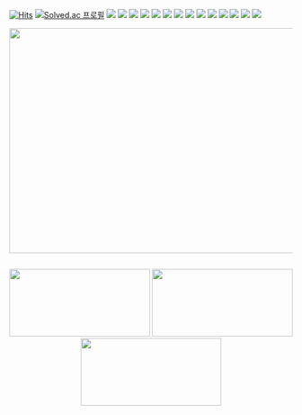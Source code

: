 


[![Hits](https://hits.seeyoufarm.com/api/count/incr/badge.svg?url=https%3A%2F%2Fgithub.com%2Ftinwoon&count_bg=%2379C83D&title_bg=%23555555&icon=&icon_color=%23E7E7E7&title=hits&edge_flat=false)](https://hits.seeyoufarm.com)
[![Solved.ac
프로필](http://mazassumnida.wtf/api/mini/generate_badge?boj=2015136077)](https://solved.ac/2015136077)
 <img src="https://img.shields.io/badge/HTML5-E34F26?style=flat-square&logo=HTML5&logoColor=white" /> 
 <img src="https://img.shields.io/badge/CSS3-1572B6?style=flat-square&logo=CSS3&logoColor=white" /> 
 <img src="https://img.shields.io/badge/JavaScript-F7DF1E?style=flat-square&logo=JavaScript&logoColor=white" /> 
 <img src="https://img.shields.io/badge/Node.js-339933?style=flat-square&logo=Node.js&logoColor=white" /> 
 <img src="https://img.shields.io/badge/MySQL-4479A1?style=flat-square&logo=MySQL&logoColor=white" /> 
 <img src="https://img.shields.io/badge/Python-3766AB?style=flat-square&logo=Python&logoColor=white" /> 
 <img src="https://img.shields.io/badge/C-A8B9CC?style=flat-square&logo=C&logoColor=white" /> 
 <img src="https://img.shields.io/badge/C%2B%2B-00599C?style=flat-square&logo=C%2B%2B&logoColor=white" /> 
 <img src="https://img.shields.io/badge/Java-007396?style=flat-square&logo=Java&logoColor=white" /> 
 <img src="https://img.shields.io/badge/Android-3DDC84?style=flat-square&logo=Android&logoColor=white" /> 
 <img src="https://img.shields.io/badge/Arduino-00979D?style=flat-square&logo=arduino&logoColor=white" /> 
 <img src="https://img.shields.io/badge/Raspberry Pi-A22846?style=flat-square&logo=Raspberry Pi&logoColor=white" /> 
 <img src="https://img.shields.io/badge/Git-F05032?style=flat-square&logo=Git&logoColor=white" /> 
 <img src="https://img.shields.io/badge/GitHub-181717?style=flat-square&logo=GitHub&logoColor=white" /> 

<p align="center"><img src = "https://img1.daumcdn.net/thumb/R1280x0/?scode=mtistory2&fname=https%3A%2F%2Fblog.kakaocdn.net%2Fdn%2FbHVvOq%2FbtqTJl4mBlc%2FSuSTgmO2jiONI7ymPrHqC0%2Fimg.gif" height = "400px" width = "900px"></img>
</p>

<!--<h3 align="center">🌳 Tech Stack 🌳</h3>-->


<!--<h3 align="center">🧷 I've used 🧷</h3>-->


```
```
<p align="center">
<img src="http://mazassumnida.wtf/api/v2/generate_badge?boj=2015136077" height = "120px" width = "250px"/>
<img src="https://github-profile-summary-cards.vercel.app/api/cards/repos-per-language?username=tinwoon&theme=solarized_dark"  height="120px" width = "250px" /> 
<img src="https://github-profile-summary-cards.vercel.app/api/cards/profile-details?username=tinwoon&theme=solarized_dark" height="120px" width = "250px" /> 
</p>

```
```

<!--
**tinwoon/tinwoon** is a ✨ _special_ ✨ repository because its `README.md` (this file) appears on your GitHub profile.


Here are some ideas to get you started:



- 🔭 I’m currently working on ...
- 🌱 I’m currently learning ...
- 👯 I’m looking to collaborate on ...
- 🤔 I’m looking for help with ...
- 💬 Ask me about ...
- 📫 How to reach me: ...
- 😄 Pronouns: ...
- ⚡ Fun fact: ...
-->
